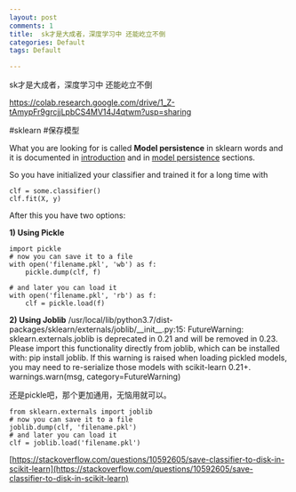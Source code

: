 ```yaml
---
layout: post
comments: 1
title:  sk才是大成者，深度学习中 还能屹立不倒
categories: Default
tags: Default

---
```

sk才是大成者，深度学习中 还能屹立不倒

https://colab.research.google.com/drive/1_Z-tAmypFr9grcjjLpbCS4MV14J4qtwm?usp=sharing

#sklearn #保存模型

What you are looking for is called **Model persistence** in sklearn words and it is documented in [introduction](http://scikit-learn.org/stable/tutorial/basic/tutorial.html#model-persistence) and in [model persistence](http://scikit-learn.org/stable/modules/model_persistence.html) sections.

So you have initialized your classifier and trained it for a long time with

```
clf = some.classifier()
clf.fit(X, y)
```

After this you have two options:

**1) Using Pickle**

```
import pickle
# now you can save it to a file
with open('filename.pkl', 'wb') as f:
    pickle.dump(clf, f)

# and later you can load it
with open('filename.pkl', 'rb') as f:
    clf = pickle.load(f)
```

**2) Using Joblib**
/usr/local/lib/python3.7/dist-packages/sklearn/externals/joblib/\_\_init\_\_.py:15: FutureWarning: sklearn.externals.joblib is deprecated in 0.21 and will be removed in 0.23. Please import this functionality directly from joblib, which can be installed with: pip install joblib. If this warning is raised when loading pickled models, you may need to re-serialize those models with scikit-learn 0.21+. warnings.warn(msg, category=FutureWarning)

还是pickle吧，那个更加通用，无恼用就可以。
```
from sklearn.externals import joblib
# now you can save it to a file
joblib.dump(clf, 'filename.pkl') 
# and later you can load it
clf = joblib.load('filename.pkl')
```

[https://stackoverflow.com/questions/10592605/save-classifier-to-disk-in-scikit-learn](https://stackoverflow.com/questions/10592605/save-classifier-to-disk-in-scikit-learn)




